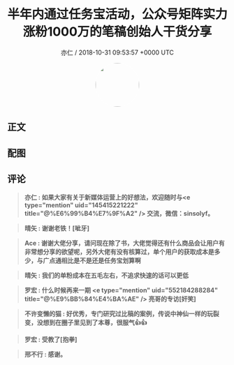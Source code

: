<h1 align="center">半年内通过任务宝活动，公众号矩阵实力涨粉1000万的笔稿创始人干货分享</h1>
<p align="center">
    <a>亦仁 / 2018-10-31 09:53:57 &#43;0000 UTC</a>
</p>

<div align="center">
    <img src="https://images.zsxq.com/Fn3NQqCN8nuGF86yZPXSbEsl0mb3?e=1590940799&amp;token=kIxbL07-8jAj8w1n4s9zv64FuZZNEATmlU_Vm6zD:pfbNc8W3hS0oYG_hyXXh_rHMHuc=" width="100" height="100" style="border:1px solid;border-radius:50%; color:#ffffff"/>
</div>

## 正文

<div>

</div>

## 配图
<div class="image" align="center">

</div>

## 评论

<div align="left">
<div>

<blockquote >
<span> <strong>亦仁 : 如果大家有关于新媒体运营上的好想法，欢迎随时与&lt;e type=&#34;mention&#34; uid=&#34;145415221222&#34; title=&#34;@%E6%99%B4%E7%9F%A2&#34; /&gt;  交流，微信：sinsolyf。 </strong></span>
</blockquote>

<blockquote >
<span> <strong>晴矢 : 谢谢老铁！[呲牙] </strong></span>
</blockquote>

<blockquote >
<span> <strong>Ace : 谢谢大佬分享，请问现在除了书，大佬觉得还有什么商品会让用户有非常想分享的欲望呢，另外大佬有没有核算过，单个用户的获取成本是多少，与广点通相比是不是还是任务宝划算啊 </strong></span>
</blockquote>

<blockquote >
<span> <strong>晴矢 : 我们的单粉成本在五毛左右，不追求快速的话可以更低 </strong></span>
</blockquote>

<blockquote >
<span> <strong>罗宏 : 什么时候再来一期 &lt;e type=&#34;mention&#34; uid=&#34;552184288284&#34; title=&#34;@%E9%BB%84%E4%BA%AE&#34; /&gt; 亮哥的专访[奸笑] </strong></span>
</blockquote>

<blockquote >
<span> <strong>不许变懒的猫 : 好优秀，专门研究过比稿的案例，传说中神仙一样的玩裂变，没想到在圈子里见到了本尊，很服气👍👍 </strong></span>
</blockquote>

<blockquote >
<span> <strong>罗宏 : 受教了[抱拳] </strong></span>
</blockquote>

<blockquote >
<span> <strong>邢不行 : 感谢。 </strong></span>
</blockquote>

</div>
</div>